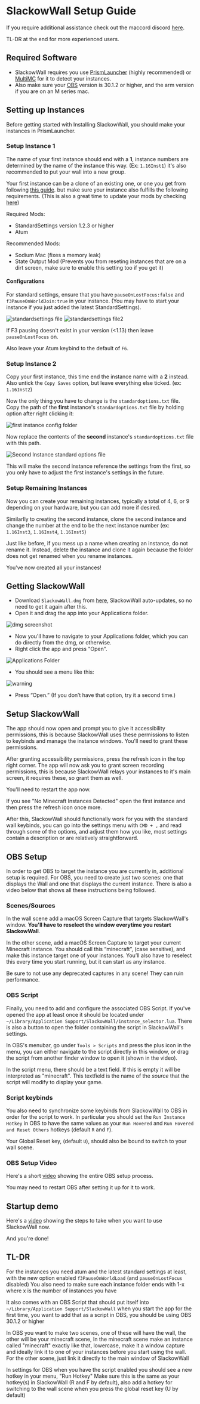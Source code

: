 # SlackowWall Setup Guide

If you require additional assistance check out the maccord discord [here](https://discord.gg/zxGDAEWf3h).

TL-DR at the end for more experienced users.

## Required Software
- SlackowWall requires you use [PrismLauncher](https://prismlauncher.org) (highly recommended) or [MultiMC](https://multimc.org) for it to detect your instances.
- Also make sure your [OBS](https://obsproject.com/) version is 30.1.2 or higher, and the arm version if you are on an M series mac.

## Setting up Instances
Before getting started with Installing SlackowWall, you should make your instances in PrismLauncher.

### Setup Instance 1

The name of your first instance should end with a **1**, instance numbers are determined by the name of the instance this way. (Ex: `1.16Inst1`) it's also recommended to put your wall into a new group.

Your first instance can be a clone of an existing one, or one you get from following [this guide](https://www.youtube.com/watch?v=GomIeW5xdBM). but make sure your instance also fulfills the following requirements. (This is also a great time to update your mods by checking [here](https://mods.tildejustin.dev/))

Required Mods:
- StandardSettings version 1.2.3 or higher
- Atum

Recommended Mods:
- Sodium Mac (fixes a memory leak)
- State Output Mod (Prevents you from reseting instances that are on a dirt screen, make sure to enable this setting too if you get it)

#### Configurations
For standard settings, ensure that you have `pauseOnLostFocus:false` and `f3PauseOnWorldJoin:true` in your instance. (You may have to start your instance if you just added the latest StandardSettings).

![standardsettings file](images/standard1.png)
![standardsettings file2](images/standard2.png)

If F3 pausing doesn't exist in your version (<1.13) then leave `pauseOnLostFocus` on.

Also leave your Atum keybind to the default of `F6`.

### Setup Instance 2
Copy your first instance, this time end the instance name with a **2** instead. Also untick the `Copy Saves` option, but leave everything else ticked. (ex: `1.16Inst2`)

Now the only thing you have to change is the `standardoptions.txt` file. Copy the path of the **first** instance's `standardoptions.txt` file by holding option after right clicking it:

![first instance config folder](images/copyPath.png)

Now replace the contents of the **second** instance's `standardoptions.txt` file with this path.

![Second Instance standard options file](images/inst2standard.png)

This will make the second instance reference the settings from the first, so you only have to adjust the first instance's settings in the future.

### Setup Remaining Instances
Now you can create your remaining instances, typically a total of 4, 6, or 9 depending on your hardware, but you can add more if desired.

Similarlly to creating the second instance, clone the second instance and change the number at the end to be the next instance number (ex: `1.16Inst3`, `1.16Inst4`, `1.16Inst5`)

Just like before, if you mess up a name when creating an instance, do not rename it. Instead, delete the instance and clone it again because the folder does not get renamed when you rename instances.

You've now created all your instances!

## Getting SlackowWall
- Download `SlackowWall.dmg` from [here](https://github.com/Slackow/SlackowWall/releases/latest/), SlackowWall auto-updates, so no need to get it again after this.
- Open it and drag the app into your Applications folder.

![dmg screenshot](images/dmg.png)

- Now you'll have to navigate to your Applications folder, which you can do directly from the dmg, or otherwise.
- Right click the app and press "Open".

![Applications Folder](images/openSlackowWall.png)

- You should see a menu like this:

![warning](images/SlackowWallWarning.png)

- Press “Open.” (If you don’t have that option, try it a second time.)

## Setup SlackowWall

The app should now open and prompt you to give it accessibility permissions, this is because SlackowWall uses these permissions to listen to keybinds and manage the instance windows. You'll need to grant these permissions.

After granting accessibility permissions, press the refresh icon in the top right corner. The app will now ask you to grant screen recording permissions, this is because SlackowWall relays your instances to it's main screen, it requires these, so grant them as well.

You'll need to restart the app now.

If you see "No Minecraft Instances Detected" open the first instance and then press the refresh icon once more.

After this, SlackowWall should functionally work for you with the standard wall keybinds, you can go into the settings menu with `CMD + ,` and read through some of the options, and adjust them how you like, most settings contain a description or are relatively straightforward.

## OBS Setup

In order to get OBS to target the instance you are currently in, additional setup is required.
For OBS, you need to create just two scenes: one that displays the Wall and one that displays the current instance. There is also a video below that shows all these instructions being followed.

### Scenes/Sources

In the wall scene add a macOS Screen Capture that targets SlackowWall's window. **You'll have to reselect the window everytime you restart SlackowWall**.

In the other scene, add a macOS Screen Capture to target your current Minecraft instance. You should call this “minecraft”, (case sensitive), and make this instance target one of your instances. You’ll also have to reselect this every time you start running, but it can start as any instance.

Be sure to not use any deprecated captures in any scene! They can ruin performance.

### OBS Script

Finally, you need to add and configure the associated OBS Script. If you've opened the app at least once it should be located under `~/Library/Application Support/SlackowWall/instance_selector.lua`. There is also a button to open the folder containing the script in SlackowWall's settings.


In OBS's menubar, go under `Tools > Scripts` and press the plus icon in the menu, you can either navigate to the script directly in this window, or drag the script from another finder window to open it (shown in the video).

In the script menu, there should be a text field. If this is empty it will be interpreted as "minecraft". This textfield is the name of the *source* that the script will modify to display your game.

### Script keybinds

You also need to synchronize some keybinds from SlackowWall to OBS in order for the script to work. In particular you should set the `Run Instance Hotkey` in OBS to have the same values as your `Run Hovered` and `Run Hovered and Reset Others` hotkeys (default `R` and `F`).

Your Global Reset key, (default `U`), should also be bound to switch to your wall scene.

### OBS Setup Video
Here's a short [video](https://youtu.be/kjjeruApArc) showing the entire OBS setup process.

You may need to restart OBS after setting it up for it to work.


## Startup demo
Here's a [video](https://youtu.be/XSigMv134tE) showing the steps to take when you want to use SlackowWall now.

And you're done!


## TL-DR
For the instances you need atum and the latest standard settings at least, with the new option enabled `f3PauseOnWorldLoad`  (and `pauseOnLostFocus` disabled)
You also need to make sure each instance folder ends with 1-x where x is the number of instances you have

It also comes with an OBS Script that should put itself into `~/Library/Application Support/SlackowWall` when you start the app for the first time, you want to add that as a script in OBS, you should be using OBS 30.1.2 or higher

In OBS you want to make two scenes, one of these will have the wall, the other will be your minecraft scene, In the minecraft scene make an instance called "minecraft" exactly like that, lowercase, make it a window capture and ideally link it to one of your instances before you start using the wall.
For the other scene, just link it directly to the main window of SlackowWall

In settings for OBS when you have the script enabled you should see a new hotkey in your menu, "Run Hotkey" Make sure this is the same as your hotkey(s) in SlackowWall (R and F by default), also add a hotkey for switching to the wall scene when you press the global reset key (U by default)